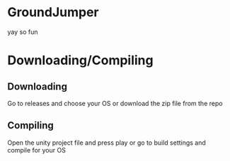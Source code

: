 # GroundJumper
 yay so fun
# Downloading/Compiling
## Downloading
Go to releases and choose your OS or download the zip file from the repo
## Compiling
Open the unity project file and press play or go to build settings and compile for your OS
